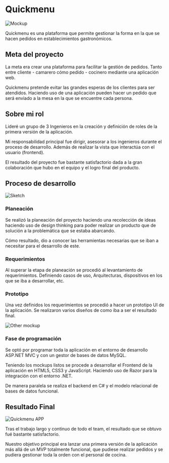 # Quickmenu

![Mockup]()

Quickmenu es una plataforma que permite gestionar la forma en la que se hacen pedidos en establecimientos gastronómicos.


## Meta del proyecto

La meta era crear una plataforma para facilitar la gestión de pedidos. Tanto entre cliente - camarero cómo pedido - cocinero mediante una aplicación web.

Quickmenu pretende evitar las grandes esperas de los clientes para ser atendidos. Haciendo uso de una aplicación pueden hacer un pedido que será enviado a la mesa en la que se encuentre cada persona.


## Sobre mi rol

Lideré un grupo de 3 Ingenieros en la creación y definición de roles de la primera versión de la aplicación.

Mi responsabilidad principal fue dirigir, asesorar a los ingenieros durante el proceso de desarrollo. Además de realizar la vista que interactúa con el usuario (frontend).

El resultado del proyecto fue bastante satisfactorio dada a la gran colaboración que hubo en el equipo y el logro final del producto.

## Proceso de desarrollo 

![Sketch]()

###  Planeación

Se realizó la planeación del proyecto haciendo una recolección de ideas haciendo uso de design thinking para poder realizar un producto que de solución a la problemática que se estaba abarcando.

Cómo resultado, dio a conocer las herramientas necesarias que se iban a necesitar para el desarrollo de este.

###  Requerimientos

Al superar la etapa de planeación se procedió al levantamiento de requerimientos. Definiendo casos de uso, Arquitecturas, dispositivos en los que se iba a desarrollar, etc.

###  Prototipo

Una vez definidos los requerimientos se procedió a hacer un prototipo UI de la aplicación. Se realizaron varios diseños de como iba a ser el resultado final.

![Other mockup]()

###  Fase de programación

Se optó por programar toda la aplicación en el entorno de desarrollo ASP.NET MVC y con un gestor de bases de datos MySQL.

Teniendo los mockups listos se procede a desarrollar el Frontend de la aplicación en HTML5, CSS3 y JavaScript. Haciendo uso de Razor para la integración con el entorno .NET.

De manera paralela se realiza el backend en C# y el modelo relacional de bases de datos funcional.

## Resultado Final

![Quickmenu APP]()

Tras el trabajo largo y continuo de todo el team, el resultado que se obtuvo fué bastante satisfactorio.

Nuestro objetivo principal era lanzar una primera versión de la aplicación más allá de un MVP totalmente funcional, que pudiese realizar pedidos y se pudiera gestionar toda la orden con el personal de cocina.
